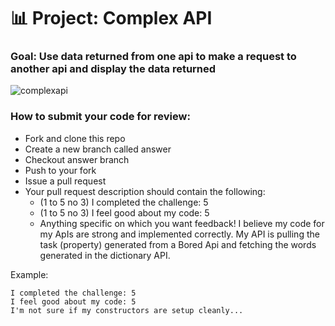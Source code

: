 # 📊 Project: Complex API 

### Goal: Use data returned from one api to make a request to another api and display the data returned
![complexapi](https://user-images.githubusercontent.com/102538933/173145645-5dd830df-5135-4dd3-bd39-719ffdabe2bb.jpeg)

### How to submit your code for review:

- Fork and clone this repo
- Create a new branch called answer
- Checkout answer branch
- Push to your fork
- Issue a pull request
- Your pull request description should contain the following:
  - (1 to 5 no 3) I completed the challenge: 5
  - (1 to 5 no 3) I feel good about my code: 5
  - Anything specific on which you want feedback! I believe my code for my ApIs are strong and implemented correctly. My API is pulling the task (property) generated from a Bored Api and fetching the words generated in the dictionary API. 

Example:
```
I completed the challenge: 5
I feel good about my code: 5
I'm not sure if my constructors are setup cleanly...
```
